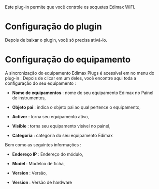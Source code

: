Este plug-in permite que você controle os soquetes Edimax WIFI.

Configuração do plugin 
=======================

Depois de baixar o plugin, você só precisa ativá-lo.

Configuração do equipamento 
=============================

A sincronização do equipamento Edimax Plugs é acessível em
no menu do plug-in : Depois de clicar em um deles, você
encontre aqui toda a configuração do seu equipamento :

-   **Nome de equipamentos** : nome do seu equipamento Edimax no
    Painel de instrumentos,

-   **Objeto pai** : indica o objeto pai ao qual pertence
    o equipamento,

-   **Activer** : torna seu equipamento ativo,

-   **Visible** : torna seu equipamento visível no painel,

-   **Categoria** : categoria do seu equipamento Edimax

Bem como as seguintes informações :

-   **Endereço IP** : Endereço do módulo,

-   **Model** : Modeloo de ficha,

-   **Version** : Versão,

-   **Version** : Versão de hardware


